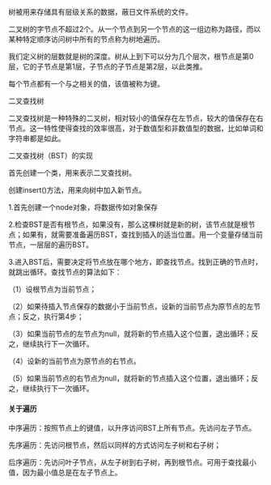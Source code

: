 树被用来存储具有层级关系的数据，蔽日文件系统的文件。

二叉树的字节点不超过2个。从一个节点到另一个节点的这一组边称为路径，而以某种特定顺序访问树中所有的节点称为树地遍历。

我们定义树的层数就是树的深度。树从上到下可以分为几个层次，根节点是第0层，它的子节点是第1层，子节点的子节点是第2层，以此类推。

每个节点都有一个与之相关的值，该值被称为键。

二叉查找树

二叉查找树是一种特殊的二叉树，相对较小的值保存在左节点，较大的值保存在右节点。这一特性使得查找的效率很高，对于数值型和非数值型的数据，比如单词和字符串都是如此。

二叉查找树（BST）的实现

首先创建一个类，用来表示二叉查找树。

创建insert()方法，用来向树中加入新节点。

  1.首先创建一个node对象，将数据传如对象保存
  
  2.检查BST是否有根节点，如果没有，那么这棵树就是新的树，该节点就是根节点；如果有，就需要准备遍历BST，查找到插入的适当位置。用一个变量存储当前节点，一层层的遍历BST。
  
  3.进入BST后，需要决定将节点放在哪个地方，即查找节点。找到正确的节点时，就跳出循环。查找节点的算法如下：
 
 （1）设根节点为当前节点；
 
 （2）如果待插入节点保存的数据小于当前节点，设新的当前节点为原节点的左节点；反之，执行第4步；
 
 （3）如果当前节点的左节点为null，就将新的节点插入这个位置，退出循环；反之，继续执行下一次循环。
 
 （4）设新的当前节点为原节点的右节点。
 
 （5）如果当前节点的右节点为null，就将新的节点插入这个位置，退出循环；反之，继续执行下一次循环。
 
#### 关于遍历
 
 中序遍历：按照节点上的键值，以升序访问BST上所有节点。先访问左子节点。
 
 先序遍历：先访问根节点，然后以同样的方式访问左子树和右子树；
 
 后序遍历：先访问叶子节点，从左子树到右子树，再到根节点。可用于查找最小值，因为最小值总是在左子节点上。
